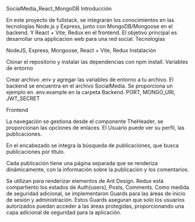 SocialMedia_React_MongoDB
Introducción

En este proyecto de fullstack, se integrarán los conocimientos en las tecnologías Node.js y Express, junto con MongoDB/Mongoose en el backend. Y React + Vite, Redux en el frontend. El objetivo principal es desarrollar una applicacion web para una red social.
Tecnologías

NodeJS, Express, Mongoose, React + Vite, Redux
Instalación

Clonar el repositorio y instalar las dependencias con npm install.
Variables de entorno

Crear archivo .env y agregar las variables de entorno a tu archivo. El backend se encuentra en el archivo SocialMedia. Se proporciona un ejemplo en .env.example en la carpeta Backend. PORT, MONGO_URI, JWT_SECRET

Frontend

La navegación se gestiona desde el componente TheHeader, se proporcionan las opciones de enlaces. El Usuario puede ver su perfil, las publicaciones.

En el encabezado se integra la búsqueda de publicaciones, que busca publicaciones por título.

Cada publicación tiene una página separada que se renderiza dinámicamente, con la información sobre la publicación y los comentarios.

Se utilizan para renderizar elementos de Ant Design. Redux está compartiento los estados de Auth(users), Posts, Comments. Como medida de seguridad adicional, se implementaron Guards para las áreas de inicio de sesión y administración. Estos Guards aseguran que solo los usuarios autorizados puedan acceder a las áreas protegidas, proporcionando una capa adicional de seguridad para la aplicación.
